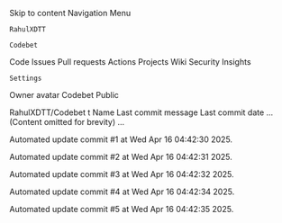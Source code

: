 Skip to content
Navigation Menu

    RahulXDTT

    Codebet

Code
Issues
Pull requests
Actions
Projects
Wiki
Security
Insights

    Settings

Owner avatar
Codebet
Public

RahulXDTT/Codebet
t
Name	Last commit message
	Last commit date
... (Content omitted for brevity) ...


Automated update commit #1 at Wed Apr 16 04:42:30 2025.

Automated update commit #2 at Wed Apr 16 04:42:31 2025.

Automated update commit #3 at Wed Apr 16 04:42:32 2025.

Automated update commit #4 at Wed Apr 16 04:42:34 2025.

Automated update commit #5 at Wed Apr 16 04:42:35 2025.